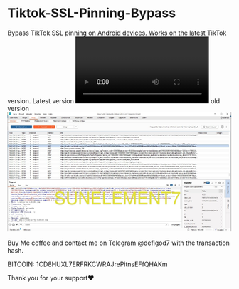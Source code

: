 # Tiktok-SSL-Pinning-Bypass

Bypass TikTok SSL pinning on Android devices.
Works on the latest TikTok version.
Latest version 
<video src="2025-10-25.mp4"></video>
old version 
![Screenshot](pic2_3.JPG)

Buy Me coffee and contact me on Telegram @defigod7 with the transaction hash.

BITCOIN: 1CD8HUXL7ERFRKCWRAJrePitnsEFfQHAKm


Thank you for your support❤️
